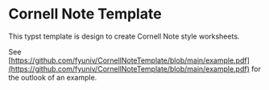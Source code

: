 # Cornell Note Template

This typst template is design to create Cornell Note style worksheets.

See [https://github.com/fyuniv/CornellNoteTemplate/blob/main/example.pdf](https://github.com/fyuniv/CornellNoteTemplate/blob/main/example.pdf) for the outlook of an example.
